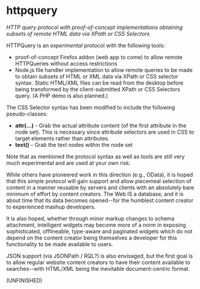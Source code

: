 httpquery
=========

*HTTP query protocol with proof-of-concept implementations obtaining
subsets of remote HTML data via XPath or CSS Selectors*

HTTPQuery is an *experimental* protocol with the following tools:
* proof-of-concept Firefox addon (web app to
come) to allow remote HTTPQueries without access
restrictions
* Node.js file handler implementation to allow remote queries to
be made to obtain subsets of HTML or XML data via XPath or CSS selector
syntax. Static HTML/XML files can be read from the desktop before
being transformed by the client-submitted XPath
or CSS Selectors query. (A PHP demo is also planned.)

The CSS Selector syntax has been modified to include the following
pseudo-classes:

* **attr(...)** - Grab the actual attribute content (of the first attribute
in the node set). This is necessary since attribute selectors are used
in CSS to target elements rather than attributes.
* **text()** - Grab the text nodes within the node set

Note that as mentioned the protocol syntax as well as tools are still
very much experimental and are used at your own risk.

While others have pioneered work in this direction (e.g., OData),
it is hoped that this simple protocol will gain support and allow
piecemeal selection of content in a manner reusable by servers
and clients with an absolutely bare minimum of effort by content
creators. The Web IS a database, and it is about time that
its data becomes opened--for the humblest content creator
to experienced mashup developers.

It is also hoped, whether through minor markup changes to schema
attachment, intelligent widgets may become more of a
norm in exposing sophisticated, offlineable, type-aware and
paginated widgets which do not depend on the content creator
being themselves a developer for this functionality to be made
available to users.

JSON support (via JSONPath / RQL?) is also envisaged, but
the first goal is to allow regular website content creators to have
their content available to searches--with HTML/XML being the
inevitable document-centric format.

(UNFINISHED)
